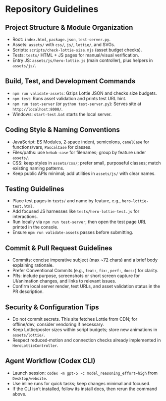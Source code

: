 # Repository Guidelines

## Project Structure & Module Organization
- Root: `index.html`, `package.json`, `test-server.py`.
- Assets: `assets/` with `css/`, `js/`, `lottie/`, and SVGs.
- Scripts: `scripts/check-lottie-size.mjs` (asset budget checks).
- Tests: `tests/` HTML + JS pages for manual/visual verification.
- Entry JS: `assets/js/hero-lottie.js` (main controller), plus helpers in `assets/js/`.

## Build, Test, and Development Commands
- `npm run validate-assets`: Gzips Lottie JSON and checks size budgets.
- `npm test`: Runs asset validation and prints test URL hint.
- `npm run test-server` (or `python test-server.py`): Serves site at `http://localhost:8000/`.
- Windows: `start-test.bat` starts the local server.

## Coding Style & Naming Conventions
- JavaScript: ES Modules, 2‑space indent, semicolons, `camelCase` for functions/vars, `PascalCase` for classes.
- Files/paths: use `kebab-case` for filenames; group by feature under `assets/`.
- CSS: keep styles in `assets/css/`; prefer small, purposeful classes; match existing naming patterns.
- Keep public APIs minimal; add utilities in `assets/js/` with clear names.

## Testing Guidelines
- Place test pages in `tests/` and name by feature, e.g., `hero-lottie-test.html`.
- Add focused JS harnesses like `tests/hero-lottie-test.js` for interactions.
- Run locally via `npm run test-server`, then open the test page URL printed in the console.
- Ensure `npm run validate-assets` passes before submitting.

## Commit & Pull Request Guidelines
- Commits: concise imperative subject (max ~72 chars) and a brief body explaining rationale.
- Prefer Conventional Commits (e.g., `feat:`, `fix:`, `perf:`, `docs:`) for clarity.
- PRs: include purpose, screenshots or short screen capture for UI/animation changes, and links to relevant issues.
- Confirm local server render, test URLs, and asset validation status in the PR description.

## Security & Configuration Tips
- Do not commit secrets. This site fetches Lottie from CDN; for offline/dev, consider vendoring if necessary.
- Keep Lottie/poster sizes within script budgets; store new animations in `assets/lottie/`.
- Respect reduced‑motion and connection checks already implemented in `HeroLottieController`.

## Agent Workflow (Codex CLI)
- Launch session: `codex -m gpt-5 -c model_reasoning_effort=high` from `Desktop/website`.
- Use inline runs for quick tasks; keep changes minimal and focused.
- If the CLI isn’t installed, follow its install docs, then rerun the command above.
